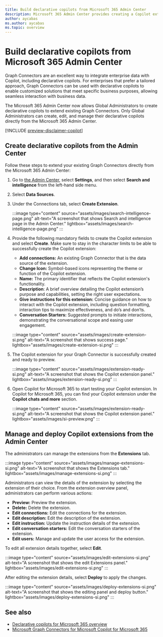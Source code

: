```yaml
---
title: Build declarative copilots from Microsoft 365 Admin Center
description: Microsoft 365 Admin Center provides creating a Copilot extension capability for administrators that are aiming to extend Graph Connectors. 
author: aycabas
ms.author: aycabas
ms.topic: overview
---
```


# Build declarative copilots from Microsoft 365 Admin Center

Graph Connectors are an excellent way to integrate enterprise data with Copilot, including declarative copilots. For enterprises that prefer a tailored approach, Graph Connectors can be used with declarative copilots to enable customized solutions that meet specific business purposes, allowing seamless interaction with business data.

The Microsoft 365 Admin Center now allows Global Administrators to create declarative copilots to extend existing Graph Connectors. Only Global Administrators can create, edit, and manage their declarative copilots directly from the Microsoft 365 Admin Center.

[!INCLUDE [preview-disclaimer-copilot](includes/preview-disclaimer-copilot.md)]

## Create declarative copilots from the Admin Center

Follow these steps to extend your existing Graph Connectors directly from the Microsoft 365 Admin Center:

1. Go to [the Admin Center](https://admin.microsoft.com/), select **Settings**, and then select **Search and intelligence** from the left-hand side menu.
2. Select **Data Sources**.
3. Under the Connections tab, select **Create Extension**.

    :::image type="content" source="assets/images/search-intelligence-page.png" alt-text="A screenshot that shows Search and intelligence page in the Admin Center." lightbox="assets/images/search-intelligence-page.png" :::

4. Provide the following mandatory fields to create the Copilot extension and select **Create**. Make sure to stay in the character limits to be able to successfully create the Copilot extension:

    - **Add connections:** An existing Graph Connector that is the data source of the extension.
    - **Change Icon:** Symbol-based icons representing the theme or function of the Copilot extension.
    - **Name:** The primary identifier that reflects the Copilot extension's functionality.
    - **Description**: A brief overview detailing the Copilot extension’s purpose and capabilities, setting the right user expectations.
    - **Give instructions for this extension:** Concise guidance on how to interact with the Copilot extension, including question formatting, interaction tips to maximize effectiveness, and do’s and don’ts.
    - **Conversation Starters:** Suggested prompts to initiate interactions, demonstrating the conversational scope and easing user engagement.

    :::image type="content" source="assets/images/create-extension-si.png" alt-text="A screenshot that shows success page." lightbox="assets/images/create-extension-si.png" :::

5. The Copilot extension for your Graph Connector is successfully created and ready to preview.

    :::image type="content" source="assets/images/extension-ready-si.png" alt-text="A screenshot that shows the Copilot extension panel." lightbox="assets/images/extension-ready-si.png" :::

6. Open Copilot for Microsoft 365 to start testing your Copilot extension. In Copilot for Microsoft 365, you can find your Copilot extension under the **Copilot chats and more** section.
     
    :::image type="content" source="assets/images/extension-ready-si.png" alt-text="A screenshot that shows the Copilot extension panel." lightbox="assets/images/si-preview.png" :::

## Manage and deploy Copilot extensions from the Admin Center

The administrators can manage the extensions from the **Extensions** tab.

:::image type="content" source="assets/images/manage-extensions-si.png" alt-text="A screenshot that shows the Extensions tab." lightbox="assets/images/manage-extensions-si.png" :::

Administrators can view the details of the extension by selecting the extension of their choice. From the extension overview panel, administrators can perform various actions:

* **Preview:** Preview the extension.
* **Delete:** Delete the extension.
* **Edit connections:** Edit the connections for the extension.
* **Edit description:** Edit the description of the extension.
* **Edit instruction:** Update the instruction details of the extension.
* **Edit conversation starters:** Edit the conversation starters of the extension.
* **Edit users:** Manage and update the user access for the extension.

To edit all extension details together, select **Edit**.

:::image type="content" source="assets/images/edit-extensions-si.png" alt-text="A screenshot that shows the edit Extensions panel." lightbox="assets/images/edit-extensions-si.png" :::

After editing the extension details, select **Deploy** to apply the changes.

:::image type="content" source="assets/images/deploy-extensions-si.png" alt-text="A screenshot that shows the editing panel and deploy button." lightbox="assets/images/deploy-extensions-si.png" :::

## See also

- [Declarative copilots for Microsoft 365 overview](./overview-declarative-copilot.md)
- [Microsoft Graph Connectors for Microsoft Copilot for Microsoft 365](overview-graph-connector.md)